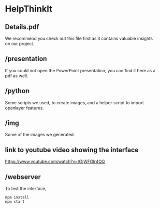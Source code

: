 # HelpThinkIt

## Details.pdf
We recommend you check out this file first as it contains valuable insights on our project.

## /presentation
If you could not open the PowerPoint presentation, you can find it here as a pdf as well.

## /python
Some scripts we used, to create images, and a helper script to import openlayer features.

## /img
Some of the images we generated.

## link to youtube video showing the interface
https://www.youtube.com/watch?v=tOjWFGlr4QQ

## /webserver
To test the interface, 
```
npm install
npm start
```
